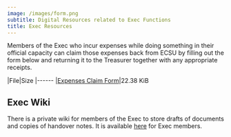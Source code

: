 ```yaml
---
image: /images/form.png
subtitle: Digital Resources related to Exec Functions
title: Exec Resources
---
```


Members of the Exec who incur expenses while doing something in their official capacity can claim those expenses back from ECSU by filling out the form below and returning it to the Treasurer together with any appropriate receipts.

|File|Size
|------
|[Expenses Claim Form](/imagespdf/expenses.pdf)|22.38 KiB

## Exec Wiki

There is a private wiki for members of the Exec to store drafts of documents and copies of handover notes. It is available [here](/imagesecsu_wiki/) for Exec members.